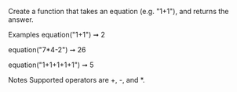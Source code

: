 Create a function that takes an equation (e.g. "1+1"), and returns the answer.

Examples
equation("1+1") ➞ 2

equation("7*4-2") ➞ 26

equation("1+1+1+1+1") ➞ 5

Notes
Supported operators are +, -, and *.